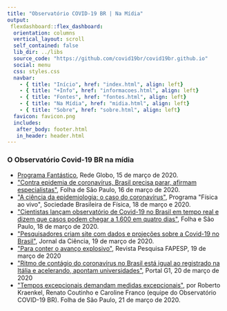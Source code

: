 ```yaml
---
title: "Observatório COVID-19 BR | Na Mídia"
output: 
 flexdashboard::flex_dashboard:
  orientation: columns
  vertical_layout: scroll
  self_contained: false
  lib_dir: ../libs
  source_code: "https://github.com/covid19br/covid19br.github.io"
  social: menu
  css: styles.css
  navbar:
    - { title: "Início", href: "index.html", align: left}
    - { title: "+Info", href: "informacoes.html", align: left}
    - { title: "Fontes", href: "fontes.html", align: left}
    - { title: "Na Mídia", href: "midia.html", align: left}
    - { title: "Sobre", href: "sobre.html", align: left}
  favicon: favicon.png
  includes:
   after_body: footer.html
   in_header: header.html
---
```



### O Observatório Covid-19 BR na mídia

* [Programa Fantástico](https://globoplay.globo.com/v/8401335/), Rede Globo, 15 de março de 2020.
* ["Contra epidemia de coronavírus, Brasil precisa parar, afirmam especialistas"](https://www1.folha.uol.com.br/equilibrioesaude/2020/03/contra-epidemia-brasil-precisa-parar-afirmam-especialistas.shtml), Folha de São Paulo, 16 de março de 2020.
* ["A ciência da epidemiologia: o caso do coronavírus"](https://www.youtube.com/watch?v=4E0QBcN7Uw8), Programa "Física ao vivo", Sociedade Brasileira de Física, 18 de março e 2020.
* ["Cientistas lançam observatório de Covid-19 no Brasil em tempo real e dizem que casos podem chegar a 1.600 em quatro dias"](https://cadeacura.blogfolha.uol.com.br/?p=1309), Folha e São Paulo, 18 de março de 2020.
* ["Pesquisadores criam site com dados e projeções sobre a Covid-19 no Brasil"](http://www.jornaldaciencia.org.br/edicoes/?url=http://jcnoticias.jornaldaciencia.org.br/7-pesquisadores-criam-site-com-dados-e-projecoes-sobre-a-covid-19-no-brasil/), Jornal da Ciência, 19 de março de 2020.
* ["Para conter o avanço explosivo"](https://revistapesquisa.fapesp.br/2020/03/19/para-conter-o-avanco-explosivo/), Revista Pesquisa FAPESP, 19 de março de 2020
* ["Ritmo de contágio do coronavírus no Brasil está igual ao registrado na Itália e acelerando, apontam universidades"](https://g1.globo.com/bemestar/coronavirus/noticia/2020/03/20/ritmo-de-contagio-do-coronavirus-no-brasil-esta-igual-ao-registrado-na-italia-e-acelerando-aponta-unesp.ghtml), Portal G1, 20 de março de 2020
* ["Tempos excepcionais demandam medidas excepcionais"](https://www1.folha.uol.com.br/opiniao/2020/03/com-o-avanco-da-covid-19-o-brasil-deve-adotar-ja-medidas-drasticas-de-confinamento-sim.shtml), por Roberto Kraenkel, Renato Coutinho e Caroline Franco (equipe do Observatório COVID-19 BR). Folha de São Paulo, 21 de março de 2020.

